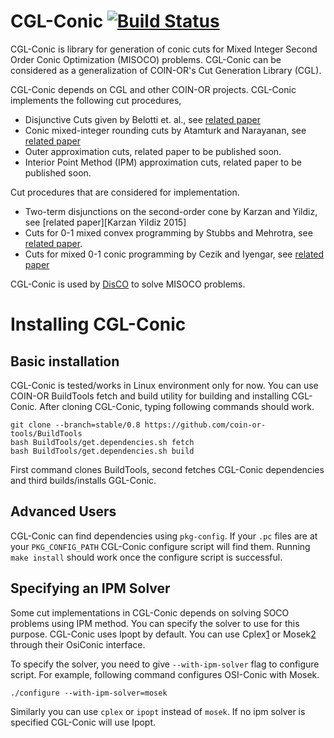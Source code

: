 # CGL-Conic [![Build Status](https://travis-ci.org/aykutbulut/CGL-CONIC.svg?branch=master)](https://travis-ci.org/aykutbulut/CGL-CONIC)

CGL-Conic is library for generation of conic cuts for Mixed Integer Second
Order Conic Optimization (MISOCO) problems. CGL-Conic can be considered as a
generalization of COIN-OR's Cut Generation Library (CGL).

CGL-Conic depends on CGL and other COIN-OR projects. CGL-Conic implements the
following cut procedures,

* Disjunctive Cuts given by Belotti et. al.,
see [related paper][Belotti et. al. 2015]
* Conic mixed-integer rounding cuts by Atamturk and Narayanan,
see [related paper][Atamturk and Narayanan 2008]
* Outer approximation cuts, related paper to be published soon.
* Interior Point Method (IPM) approximation cuts, related paper to be published soon.

Cut procedures that are considered for implementation.

* Two-term disjunctions on the second-order cone by Karzan and Yildiz,
see [related paper][Karzan Yildiz 2015]
* Cuts for 0-1 mixed convex programming by Stubbs and Mehrotra,
see [related paper][Stubbs and Mehrotra 1999].
* Cuts for mixed 0-1 conic programming by Cezik and Iyengar,
see [related paper][Cezik and Iyengar 2005]

[Belotti et. al. 2015]: http://link.springer.com/chapter/10.1007/978-3-319-17689-5_1
[Atamturk and Narayanan 2008]: http://link.springer.com/article/10.1007/s10107-008-0239-4
[Karzan and Yildiz 2015]: http://link.springer.com/article/10.1007/s10107-015-0903-4
[Stubbs and Mehrotra 1999]: http://link.springer.com/article/10.1007/s10107-015-0903-4
[Cezik and Iyengar 2005]: http://link.springer.com/article/10.1007/s10107-005-0578-3
[6]: https://github.com/aykutbulut/DisCO

CGL-Conic is used by [DisCO][6] to solve MISOCO problems.

# Installing CGL-Conic

## Basic installation

CGL-Conic is tested/works in Linux environment only for now. You can use
COIN-OR BuildTools fetch and build utility for building and installing
CGL-Conic. After cloning CGL-Conic, typing following commands should work.

```shell
git clone --branch=stable/0.8 https://github.com/coin-or-tools/BuildTools
bash BuildTools/get.dependencies.sh fetch
bash BuildTools/get.dependencies.sh build
```

First command clones BuildTools, second fetches CGL-Conic dependencies and third builds/installs GGL-Conic.

## Advanced Users

CGL-Conic can find dependencies using ```pkg-config```. If your ```.pc``` files
are at your ```PKG_CONFIG_PATH``` CGL-Conic configure script will find
them. Running ```make install``` should work once the configure script is
successful.

## Specifying an IPM Solver

Some cut implementations in CGL-Conic depends on solving SOCO problems using
IPM method. You can specify the solver to use for this purpose. CGL-Conic uses
Ipopt by default. You can use Cplex[1] or Mosek[2] through their OsiConic
interface.

[1]: https://github.com/aykutbulut/OsiCplex
[2]: https://github.com/aykutbulut/OSI-MOSEK

To specify the solver, you need to give ```--with-ipm-solver``` flag to
configure script. For example, following command configures OSI-Conic with
Mosek.

```shell
./configure --with-ipm-solver=mosek
```

Similarly you can use ```cplex``` or ```ipopt``` instead of ```mosek```. If no
ipm solver is specified CGL-Conic will use Ipopt.
